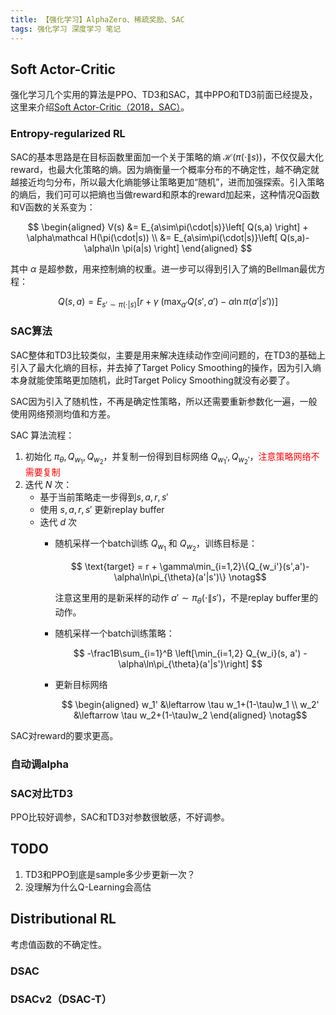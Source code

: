 ```yaml
---
title: 【强化学习】AlphaZero、稀疏奖励、SAC
tags: 强化学习 深度学习 笔记
---
```


## Soft Actor-Critic

强化学习几个实用的算法是PPO、TD3和SAC，其中PPO和TD3前面已经提及，这里来介绍[Soft Actor-Critic（2018，SAC）](https://arxiv.org/pdf/1801.01290)。

### Entropy-regularized RL

SAC的基本思路是在目标函数里面加一个关于策略的熵 $\mathcal H(\pi(\cdot\|s))$，不仅仅最大化reward，也最大化策略的熵。因为熵衡量一个概率分布的不确定性，越不确定就越接近均匀分布，所以最大化熵能够让策略更加“随机”，进而加强探索。引入策略的熵后，我们可可以把熵也当做reward和原本的reward加起来，这种情况Q函数和V函数的关系变为：

$$
\begin{aligned}
V(s) &= E_{a\sim\pi(\cdot|s)}\left[  Q(s,a) \right] + \alpha\mathcal H(\pi(\cdot|s))
\\
&= E_{a\sim\pi(\cdot|s)}\left[  Q(s,a)-\alpha\ln \pi(a|s)  \right]
\end{aligned}
$$

其中 $\alpha$ 是超参数，用来控制熵的权重。进一步可以得到引入了熵的Bellman最优方程：

$$
Q(s,a) = E_{s'\sim\pi(\cdot|s)}\left[
    r + \gamma\ \left(\max_{a'} Q(s', a')-\alpha\ln\pi(a'|s')\right)
\right]
$$

### SAC算法

SAC整体和TD3比较类似，主要是用来解决连续动作空间问题的，在TD3的基础上引入了最大化熵的目标，并去掉了Target Policy Smoothing的操作，因为引入熵本身就能使策略更加随机，此时Target Policy Smoothing就没有必要了。

SAC因为引入了随机性，不再是确定性策略，所以还需要重新参数化一遍，一般使用网络预测均值和方差。

SAC 算法流程：
1. 初始化 $\pi_{\theta},Q_{w_1},Q_{w_2}$，并复制一份得到目标网络  $Q_{w_1'},Q_{w_2'}$，<span style="color:red;">注意策略网络不需要复制</span>
2. 迭代 $N$ 次：
    - 基于当前策略走一步得到$s, a, r, s'$
    - 使用 $s, a, r, s'$ 更新replay buffer
    - 迭代 $d$ 次
        - 随机采样一个batch训练 $Q_{w_1}$ 和 $Q_{w_2}$，训练目标是：

            $$
            \text{target} = r + \gamma\min_{i=1,2}\{Q_{w_i'}(s',a')-\alpha\ln\pi_{\theta}(a'|s')\}
            \notag$$

            注意这里用的是新采样的动作 $a'\sim\pi_{\theta}(\cdot\|s')$，不是replay buffer里的动作。
    
        - 随机采样一个batch训练策略：

            $$
            -\frac1B\sum_{i=1}^B \left[\min_{i=1,2} Q_{w_i}(s, a') - \alpha\ln\pi_{\theta}(a'|s')\right]
            $$

        - 更新目标网络

            $$
            \begin{aligned}
            w_1' &\leftarrow \tau w_1+(1-\tau)w_1
            \\
            w_2' &\leftarrow \tau w_2+(1-\tau)w_2
            \end{aligned}
            \notag$$

SAC对reward的要求更高。

### 自动调alpha

### SAC对比TD3

PPO比较好调参，SAC和TD3对参数很敏感，不好调参。


## TODO
1. TD3和PPO到底是sample多少步更新一次？
1. 没理解为什么Q-Learning会高估


## Distributional RL

考虑值函数的不确定性。

### DSAC

### DSACv2（DSAC-T）
